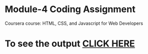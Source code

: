 

# Module-4 Coding Assignment

Coursera course: HTML, CSS, and Javascript for Web Developers

# To see the output [CLICK HERE](https://github.com/HypeAvratha/Coursera-HTML-CSS-and-JavaScript-for-Web-Developers/blob/main/Assignments/module-4/index.html)

